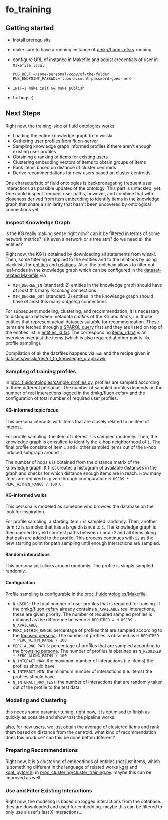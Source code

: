 # fo_training

## Getting started

* Install prerequisits
* make sure to have a running instance of [dmkg/fluon-refsrv](https://gitlab.uni-bayreuth.de:dmkg/fluon-refsrv) running
* configure URL of instance in Makefile and adjust credentials of user in `Makefile.local`:
  ```
  PUB_DEST:=/some/personal/copy/of/the/folder
  PUB_ENDPOINT_PASSWD:=fluon-account-password-goes-here
  ```

* ```INIT=1 make init && make publish```
* fix bugs :)

## Next Steps

Right now, the training-side of fluid ontologies works:

* Loading the entire knowledge graph from wisski
* Gathering user profiles from fluon-server
* Sampling knowledge graph informed profiles if there aren't enough existing user profiles
* Obtaining a ranking of items for existing users
* Clustering embedding vectors of items to obtain groups of items
* Rank items based on distance of cluster centroids
* Derive recommendations for new users based on cluster centroids

One characteristic of fluid ontologies is backpropagating frequent user interactions as possible updates of the ontology. This part is untackled, yet. One could inspect frequent user paths, however, and combine that with closeness derived from item embedding to identify items in the knowledge graph that share a similarity that hasn't been uncovered by ontological connections yet. 

### Inspect Knowledge Graph

is the KG really making sense right now? can it be filtered in terms of some network metrics? is it even a network or a tree atm? do we need all the entities?

Right now, the KG is obtained by downloading all statements from wisski. Then, some filtering is applied to the entities and to the relations by using blacklists for [entities](datasets/wisski/res/filter_predicates) and [relations](datasets/wisski/res/filter_relations). Also, the toolchain allows to filter out leaf-nodes in the knowledge graph which can be configured in the [dataset-related Makefile](datasets/wisski/Makefile) via

* `MIN_DEGREE_IN` (standard: 2) entities in the knowledge graph should have *at least* this many *incoming* connections
* `MIN_DEGREE_OUT` (standard: 2) entities in the knowledge graph should have *at least* this many *outgoing* connections

For subsequent modeling, clustering, and recommendation, it is necessary to distinguish between metadata *entities* of the KG and *items*, i.e. those entities that represent actual datasets suitable for recommendation. These items are fetched through [a SPARQL query](datasets/wisski/res/fetch_items.sparql) first and they are listed on top of the entities list in [entities_id.txt](datasets/wisski/entities_id.txt). The corresponding [items_id.txt](datasets/wisski/items_id.txt) is an overview over just the items (which is also required at other points like profile sampling).

Compilation of all the datafiles happens via `awk` and the recipe given in [datasets/wisski/res/nt_to_knowledge_graph.awk](datasets/wisski/res/nt_to_knowledge_graph.awk).

### Sampling of training profiles

In [proc_fluidontologies/sample_profiles.py](proc_fluidontologies/sample_profiles.py), profiles are sampled according to three different personas. The number of sampled profiles depends on the number of real interactions logged in the [dmkg/fluon-refsrv](https://gitlab.uni-bayreuth.de:dmkg/fluon-refsrv) and the configuration of total number of required user profiles.

#### KG-informed topic focus

This persona interacts with items that are closely related to an item of interest.

For profile sampling, the item of interest `i` is sampled randomly. Then, the knowledge graph is consulted to identify the `k`-hop neighborhood of `i`. The final profile consists of item `i` and `n` other sampled items out of the `k`-hop induced subgraph around `i`. 

The number of hops `k` is obtained from the distance matrix of the knowledge graph. It first creates a histogram of available distances in the graph and checks for which distance enough items are in reach. How many items are required is given through configuration: `N_USERS * PERC_WITHIN_RANGE / 100.0`.

#### KG-informed walks

This persona is modeled as someone who browses the database on the look for inspiration.

For profile sampling, a starting item `i` is sampled randomly. Then, another item `i2` is sampled that has a large distance to `i`. The knowledge graph is then queried to yield shortest paths between `i` and `i2` and all items along that path are added to the profile. This process continues with `i2` as the new starting point for path sampling until enough interactions are sampled.

#### Random interactions

This persona just clicks around randomly. The profile is simply sampled randomly.

#### Configuration

Profile sampling is configurable in the [proc_fluidontologies/Makefile](proc_fluidontologies/Makefile). 

* `N_USERS`: The total number of user profiles that is required for training. If the [dmkg/fluon-refsrv](https://gitlab.uni-bayreuth.de:dmkg/fluon-refsrv) already contains `N_AVAILABLE` real interactions, these are given priority. The number of required sampled profiles is obtained as the difference between `N_REQUIRED = N_USERS - N_AVAILABLE`.
* `PERC_WITHIN_RANGE`: percentage of profiles that are sampled according to the [focused persona](#kg-informed-topic-focus). The number of profiles is obtained as `N_REQUIRED * PERC_WITHN_RANGE / 100`
* `PERC_ALONG_PATHS`: percentage of profiles that are sampled according to the [browsing persona](#kg-informed-walks). The number of profiles is obtained as `N_REQUIRED * PERC_ALONG_PATHS / 100`
* `N_INTERACT_MAX`: the maximum number of interactions (i.e. items) the profiles should have 
* `N_INTERACT_MIN`: the minimum number of interactions (i.e. items) the profiles should have 
* `N_INTERACT_MAX_TEST`: the number of interactions that are randomly taken out of the profile to the test data.

### Modeling and Clustering

this needs some paramter tuning. right now, it is optimised to finish as quickly as possible and show that the pipeline works.

also, for new users, we just obtain the average of clustered items and rank them based on distance from the centroid. what kind of recommendation does this produce? can this be done better/different?

### Preparing Recommendations

Right now, it is a clustering of embeddings of entities (not just items, which is something different in the language of related works [kgat](kgat) and [kgat_pytorch](kgat_pytorch)) in [proc_clustering/cluster_training.py](proc_clustering/cluster_training.py). maybe this can be improved as well.

### Use and Filter Existing Interactions

Right now, the modeling is based on logged interactions from the database. they are downloaded and used for embedding. maybe this can be filtered to only use a user's last X interactions...

